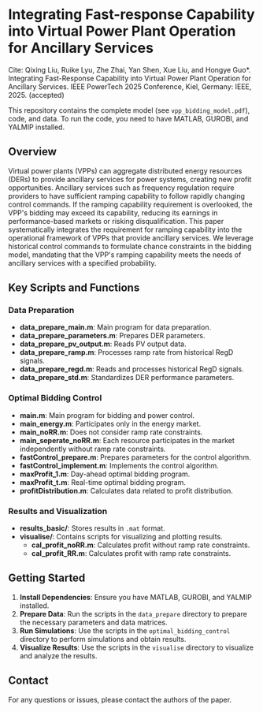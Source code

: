 # Integrating Fast-response Capability into Virtual Power Plant Operation for Ancillary Services

Cite: Qixing Liu, Ruike Lyu, Zhe Zhai, Yan Shen, Xue Liu, and Hongye Guo*. Integrating Fast-Response Capability into Virtual Power Plant Operation for Ancillary Services. IEEE PowerTech 2025 Conference, Kiel, Germany: IEEE, 2025. (accepted)

This repository contains the complete model (see `vpp_bidding_model.pdf`), code, and data. To run the code, you need to have MATLAB, GUROBI, and YALMIP installed.

## Overview

Virtual power plants (VPPs) can aggregate distributed energy resources (DERs) to provide ancillary services for power systems, creating new profit opportunities. Ancillary services such as frequency regulation require providers to have sufficient ramping capability to follow rapidly changing control commands. If the ramping capability requirement is overlooked, the VPP's bidding may exceed its capability, reducing its earnings in performance-based markets or risking disqualification. This paper systematically integrates the requirement for ramping capability into the operational framework of VPPs that provide ancillary services. We leverage historical control commands to formulate chance constraints in the bidding model, mandating that the VPP's ramping capability meets the needs of ancillary services with a specified probability.

## Key Scripts and Functions

### Data Preparation

- **data_prepare_main.m**: Main program for data preparation.
- **data_prepare_parameters.m**: Prepares DER parameters.
- **data_prepare_pv_output.m**: Reads PV output data.
- **data_prepare_ramp.m**: Processes ramp rate from historical RegD signals.
- **data_prepare_regd.m**: Reads and processes historical RegD signals.
- **data_prepare_std.m**: Standardizes DER performance parameters.

### Optimal Bidding Control

- **main.m**: Main program for bidding and power control.
- **main_energy.m**: Participates only in the energy market.
- **main_noRR.m**: Does not consider ramp rate constraints.
- **main_seperate_noRR.m**: Each resource participates in the market independently without ramp rate constraints.
- **fastControl_prepare.m**: Prepares parameters for the control algorithm.
- **fastControl_implement.m**: Implements the control algorithm.
- **maxProfit_1.m**: Day-ahead optimal bidding program.
- **maxProfit_t.m**: Real-time optimal bidding program.
- **profitDistribution.m**: Calculates data related to profit distribution.

### Results and Visualization

- **results_basic/**: Stores results in `.mat` format.
- **visualise/**: Contains scripts for visualizing and plotting results.
  - **cal_profit_noRR.m**: Calculates profit without ramp rate constraints.
  - **cal_profit_RR.m**: Calculates profit with ramp rate constraints.

## Getting Started

1. **Install Dependencies**: Ensure you have MATLAB, GUROBI, and YALMIP installed.
2. **Prepare Data**: Run the scripts in the `data_prepare` directory to prepare the necessary parameters and data matrices.
3. **Run Simulations**: Use the scripts in the `optimal_bidding_control` directory to perform simulations and obtain results.
4. **Visualize Results**: Use the scripts in the `visualise` directory to visualize and analyze the results.

## Contact

For any questions or issues, please contact the authors of the paper.
